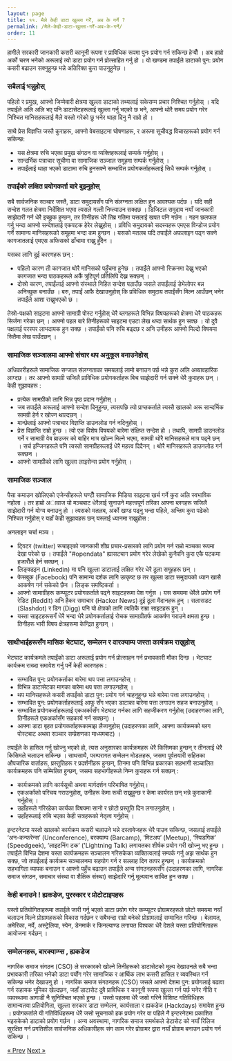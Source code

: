 ```yaml
---
layout: page
title: ११. मैले केही डाटा खुल्ला गरेँ, अब के गर्ने ?
permalink: /मैले-केही-डाटा-खुल्ला-गरेँ-अब-के-गर्ने/
order: 11
---
```


हामीले सरकारी जानकारी कसरी कानूनी रूपमा र प्राविधिक रूपमा पुनः प्रयोग गर्न सकिन्छ हेर्‍यौँ । अब हाम्रो अर्को चरण भनेको अरूलाई त्यो डाटा प्रयोग गर्न प्रोत्साहित गर्नु हो । यो खण्डमा तपाईंले डाटाको पुन: प्रयोग कसरी बढाउन सक्नुहुन्छ भन्ने अतिरिक्त कुरा पाउनुहुनेछ ।

### सबैलाई भन्नुहोस्
पहिलो र प्रमुख, आफ्नो जिम्मेवारी क्षेत्रमा खुल्ला डाटाको तथ्यलाई सकेसम्म प्रचार निश्चित गर्नुहोस् । यदि तपाईंले अलि अलि भए पनि डाटासेटहरूलाई खुल्ला गर्नु भएको छ भने, आफ्नो थोरै समय प्रयोग गरेर निश्चित मानिसहरूलाई मैले यस्तो गरेको छु भनेर थाहा दिनु नै राम्रो हो ।

साथै प्रेस विज्ञप्ति जस्तै कुराहरू, आफ्नो वेबसाइटमा घोषणाहरू, र अरूमा सूचीवद्ध विचारहरूको प्रयोग गर्न सकिन्छ:
- यस क्षेत्रमा रुचि भएका प्रमुख संगठन वा व्यक्तिहरूलाई सम्पर्क गर्नुहोस् ।
- सान्दर्भिक पत्राचार सूचीमा वा सामाजिक सञ्जाल समूहमा सम्पर्क गर्नुहोस् ।
- तपाईंलाई थाहा भएको डाटामा रुचि हुनसक्ने सम्भावित प्रयोगकर्ताहरूलाई सिधै सम्पर्क गर्नुहोस् ।

### तपाईंको लक्षित प्रयोगकर्ता बारे बुझ्नुहोस्
सबै सार्वजनिक सञ्चार जस्तै, डाटा समुदायसँग पनि संलग्नता लक्षित हुन आवश्यक पर्दछ । यदि सही सन्देश गलत क्षेत्रमा निर्देशित भएमा त्यसले गल्ती निम्त्याउन सक्दछ । डिजिटल समुदाय नयाँ जानकारी साझेदारी गर्न धेरै इच्छुक हुन्छन, तर तिनीहरू धेरै तिब्र गतिमा यसलाई खपत पनि गर्छन । गहन छलफल गर्नु भन्दा आफ्नो सन्देशलाई एकपटक हेरेर लेख्नुहोस् । प्रविधि समुदायको सदस्यहरू एमएस विन्डोज प्रयोग गर्ने सामान्य मानिसहरूको समूहमा भन्दा कम हुन्छन । यसको मतलब यदि तपाईंले अफलाइन पढ्न सक्ने कागजातलाई एमएस अफिसको ढाँचामा राख्नु हुँदैन ।

यसका लागि दुई कारणहरू  छन् :
- पहिलो कारण ती कागजात थोरै मानिसको पहुँचमा हुनेछ । तपाईंले आफ्नो स्क्रिनमा देख्नु भएको कागजात भन्दा पाठकहरूले अर्कै त्रुटिपूर्ण प्रतिलिपि देख्न सक्छन् ।
- दोस्रो कारण, तपाईंलाई आफ्नो संस्थाले निहित सन्देश पठाउँछ जसले तपाईंलाई डेभेलोपर बन्न अनिच्छुक बनाउँछ । बरु, तपाईं आफै देखाउनुहोस् कि प्रविधिक समुदाय तपाईंसँग मिल्न आउँछन् भनेर तपाईंले आशा राख्नुभएको छ ।

तेस्रो-पक्षको साइटमा आफ्नो सामाग्री पोस्ट गर्नुहोस्
धेरै ब्लगहरूले विभिन्न विषयहरूको क्षेत्रमा धेरै पाठकहरू सिर्जना गरेका छन् । आफ्नो पहल बारे तिनीहरूको साइटमा एउटा लेख थप्दा सार्थक हुन सक्छ । यो दुवै पक्षलाई परस्पर लाभदायक हुन सक्छ । तपाईंको पनि रुचि बढ्दछ र अनि उनीहरू आफ्नो मिल्दो विषयमा सितैमा लेख पाउँदछन् ।

### सामाजिक सञ्जालमा आफ्नो संचार थप अनुकूल बनाउनेहोस्
अधिकारीहरूले सामाजिक सन्जाल संलग्नताका समयलाई लामो बनाउन पर्छ भन्ने कुरा अलि अव्यावहारिक लाग्दछ । तर आफ्नो सामग्री सजिलै प्राविधिक प्रयोगकर्ताहरू बिच साझेदारी गर्न सक्ने धेरै कुराहरू छन् । केही सुझावहरू :
- प्रत्येक सामग्रीको लागि भिन्न पृष्ठ प्रदान गर्नुहोस् ।
- जब तपाईंले अरूलाई आफ्नो सन्देश दिनुहुन्छ, त्यसपछि त्यो प्राप्तकर्ताले त्यस्तै खालको अरू सान्दर्भिक सामग्री हेर्न र खोज्न थाल्दछन् ।
- मान्छेलाई आफ्नो पत्राचार विज्ञप्ति डाउनलोड गर्न नदिनुहोस् ।
- प्रेस विज्ञप्ति राम्रो हुन्छ । त्यो एक विशेष विषयको बारेमा संक्षिप्त सन्देश हो । तथापि, सामग्री डाउनलोड गर्ने र सामाग्री वेब ब्राउजर को बाहिर मात्र खोल्न मिल्ने भएमा, सामग्री थोरै मानिसहरूले मात्र पढ्ने छन् । सर्च इन्जिनहरूले पनि त्यस्तो सामग्रीहरूलाई धेरै महत्त्व दिदैनन् । थोरै मानिसहरूले डाउनलोड गर्न सक्छन ।
- आफ्नो सामग्रीको लागि खुल्ला लाइसेन्स प्रयोग गर्नुहोस् ।


### सामाजिक सञ्जाल
पैसा कमाउन खोलिएको एजेन्सीहरूले घण्टौँ सामाजिक मिडिया साइटमा खर्च गर्ने कुरा अलि स्वभाविक नहोला । तर हाम्रो अावाज यो मञ्चबाट धेरैलाई सुनाउने महत्त्वपूर्ण तरिका आफ्ना ब्लगहरू सजिलै साझेदारी गर्न योग्य बनाउनु हो । त्यसको मतलब, अर्को खण्ड पढ्नु भन्दा पहिले, अन्तिम कुरा पढेको निश्चित गर्नुहोस् र यहाँ केही सुझावहरू छन् यस्लाई ध्यानमा राख्नुहोस :

अनलाइन चर्चा मञ्च ।
- ट्विटर (twitter) रूचाइएको जानकारी शीघ्र प्रचार-प्रसारको लागि प्रयोग गर्न राम्रो मञ्चका रूपमा देखा परेको छ । तपाईंले "#opendata" ह्यासट्याग प्रयोग गरेर लेखेको कुनैपनि कुरा एकै पटकमा हजारौँले हेर्न सक्छन् ।
- लिङ्क्डइन (Linkedin) मा पनि खुल्ला डाटालाई लक्षित गरेर धेरै ठुला समूहहरू छन् ।
- फेसबुक (Facebook) पनि सामान्य दर्शक लागि उत्कृष्ट छ तर खुल्ला डाटा समुदायको ध्यान खासै आकर्षण गर्न सकेको छैन ।
लिङ्क समष्टिकर्ता ।
- आफ्नो सामाग्रीहरू कम्प्यूटर प्रयोगकर्ताले पढ्ने साइटहरूमा पेश गर्नुस । यस समयमा धेरैले प्रयोग गर्ने रेडिट (Reddit) अनि हैकर समाचार (Hacker News) दुई ठूला मैदानहरू हुन् । सलासडट (Slashdot) र डिग (Digg) पनि यो क्षेत्रको लागि त्यतिकै राम्रा साइटहरू हुन् ।
- यस्ता साइटहरूसगँ धेरै भन्दा धेरै प्रयोगकर्तालाई रोचक सामाग्रीतर्फ आकर्षण गराउने क्षमता हुन्छ  । तिनीहरू भारी विषय क्षेत्रहरूमा केन्द्रित हुन्छन् ।

### साथीभाईहरूसँग मासिक भेटघाट, सम्मेलन र वारक्याम्प जस्ता कार्यक्रम राख्नुहोस्
भेटघाट कार्यक्रमले तपाईंको डाटा अरूलाई प्रयोग गर्न प्रोत्साहन गर्न प्रभावकारी मौका दिन्छ । भेटघाट कार्यक्रम राख्दा समावेश गर्नु पर्ने केही कारणहरू :
- सम्भावित पुन: प्रयोगकर्ताका बारेमा थप पत्ता लगाउनहोस् ।
- विभिन्न डाटासेटका मागका बारेमा थप पत्ता लगाउनहोस् ।
- थप मानिसहरूले कसरी  तपाईंको डाटा पुन: प्रयोग गर्न चाहनुहुन्छ भन्ने बारेमा पत्ता लगाउनहोस् ।
- सम्भावित पुन: प्रयोगकर्ताहरूलाई आफू सँग भएका डाटाका बारेमा पत्ता लगाउन सहज बनाउनुहोस् ।
- सम्भावित प्रयोगकर्ताहरूलाई एकअर्कासँग भेटघाट गर्नका लागि सहजीकरण गर्नुहोस् (उदाहरणका लागि, तिनीहरूले एकअर्कासँग सहकार्य गर्न सक्छन्) ।
- आफ्ना डाटा बृहत प्रयोगकर्ताहरूकामाझ लैजानुहोस् (उदाहरणका लागि, आफ्ना कार्यक्रमको ब्लग पोस्टबाट अथवा सञ्चार सम्प्रेशणका  माध्यमबाट) ।

तपाईंले के हासिल गर्नु खोज्नु भएको हो, त्यस अनुसारका कार्यक्रमहरू धेरै किसिमका हुन्छन् र तीनलाई धेरै किसिमले चलाउन सकिन्छ । साथसाथै, परम्परागत सम्मेलन मोडलहरू, जसमा पूर्वतयारी सहितका औपचारिक वार्ताहरू, प्रस्तुतिहरू र प्रदर्शनीहरू हुन्छन्, तिनमा पनि विभिन्न प्रकारका सहभागी सञ्चालित कार्यक्रमहरू पनि सम्मिलित हुन्छन्, जसमा सहभागीहरूले निम्न कुराहरू गर्न सक्छन् :

- कार्यक्रमको लागि कार्यसूची अथवा मार्गदर्शन परिभाषित गर्नुहोस्।
- एकअर्काको परिचय गराउनुहोस्, उनीहरू केमा रूची राख्नुहुन्छ र केमा कार्यरत छन् भन्ने कुराकानी गर्नुहोस् ।
- उहाँहरूले गरिरहेका कार्यका विषयमा सानो र छोटो प्रस्तुति दिन लगाउनुहोस् ।
- उहाँहरूलाई रुचि भएका केही  सत्रहरूको नेतृत्व गर्नुहोस् ।

इन्टरनेटमा यस्तो खालको कार्यक्रम कसरी चलाउने भन्ने दस्तावेजहरू धेरै पाउन सकिन्छ, जसलाई तपाईंले ‘अन-कन्फरेन्स’ (Unconference), बरक्याम्प (Barcamp), ‘मिटअप’ (Meetup), ‘स्पिडगिक’ (Speedgeek), ‘लाइटनिंग टक’ ('Lightning Talk) लगायतका शीर्षक प्रयोग गरी खोज्नु भए हुन्छ । तपाईंले विभिन्न देशमा यस्ता कार्यक्रमहरू सञ्चालन गरिसकेका व्यक्तित्वलाई सम्पर्क गर्नु अझ सार्थक हुन सक्छ, जो तपाईंलाई कार्यक्रम सञ्चालनमा सहयोग गर्न र सल्लाह दिन तत्पर हुन्छन् । कार्यक्रमको सहभागिता व्यापक बनाउन र आफ्नो पहुँच बढाउन तपाईंले अन्य संगठनहरूसँग (उदाहरणका लागि, नागरिक समाज संगठन, समाचार संस्था वा शैक्षिक संस्था) साझेदारि गर्नु मूल्यवान साबित हुन सक्छ ।

### केही बनाउने ! ह्यकडेज, पुरस्कार र प्रोटोटाइपहरू
यस्तो प्रतियोगिताहरूमा तपाईंले जारी गर्नु भएको डाटा प्रयोग गरेर कम्प्यूटर प्रोग्रामरहरूले छोटो समयमा नयाँ चलाउन मिल्ने प्रोग्रामहरूको विकास गर्दछन र सबैभन्दा राम्रो बनेको प्रोग्रामलाई सम्मानित गरिन्छ । बेलायत, अमेरिका, नर्वे, अस्ट्रेलिया, स्पेन, डेनमार्क र फिनल्याण्ड लगायत विश्वका धेरै देशले यस्ता प्रतियोगिताहरू आयोजना गर्दछन् ।

### सम्मेलनहरू, बारक्याम्प्स , ह्यकडेज
नागरिक समाज संगठन (CSO) ले सरकारको खोल्ने तिनीहरूको डाटासेटको मूल्य देखाउनले सबै भन्दा प्रभावकारी तरिका भनेको डाटा पर्योग गरेर सामाजिक र आर्थिक लाभ कसरी हासिल र व्यवस्थित गर्न सकिन्छ भनेर देखाउनु हो । नागरिक समाज संगठनहरू (CSO) जसले आफ्नो देशमा पुन: प्रयोगलाई  बढावा गर्न सहायक भूमिका खेल्दछन, जहाँ डाटासेट दुवै प्राविधिक र कानूनी  रूपमा खुल्ला गर्न पर्छ भनेर नीति र व्यवस्थामा आगाडी नै सुनिश्चित भएको हुन्छ । यस्तो पहलमा  धेरै जसो गरिने विशिष्ट गतिविधिहरू सामान्यतया प्रतियोगिता, खुल्ला सरकार डाटा सम्मेलन, कार्यसाला र ह्यकडेज (Hackdays) समावेश हुन्छ । प्रयोगकर्ताले यी गतिविधिहरूमा धेरै जसो सूचनाको हक प्रयोग गरेर वा पहिले नै इन्टरनेटमा प्रकाशित भइसकेको डाटाको प्रयोग गर्छन । अन्य अवस्थामा, नागरिक समाज समर्थकले डेटासेट को नयाँ रिलिज सुरक्षित गर्न प्रगतिशील सार्वजनिक अधिकारीहरू संग काम गरेर प्रोग्रामर द्वारा नयाँ प्रोग्राम बनाउन प्रयोग गर्न सकिन्छ ।



<!-- Pagination -->
<div class="pagination">
  <a class="pagination-item older" href="{{ site.baseurl }}/डाटालाई-पत्ता-लगाउन-सजिलो-बनाउनुहोस्">&laquo; Prev</a>
  <a class="pagination-item newer" href="{{ site.baseurl }}/के-कानूनी-आईपी-अधिकारहरू-डाटाबेसहरूमा">Next &raquo;</a>
</div>